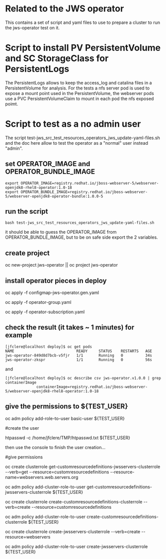 # Related to the JWS operator
This contains a set of script and yaml files to use to prepare a cluster to run the jws-operator test on it.

# Script to install PV PersistentVolume and SC StorageClass for PersistentLogs
The PersistentLogs allows to keep the access_log and catalina files in a PersistentVolume for analysis.
For the tests a nfs server pod is used to expose a mount point used in the PersistentVolume, the webserver pods use a PVC PersistentVolumeClaim to mount in each pod the nfs exposed poimt.


# Script to test as a no admin user
The script test-jws_src_test_resources_operators_jws_update-yaml-files.sh and the doc here  allow to test the operator as a "normal" user instead "admin".

## set OPERATOR_IMAGE and OPERATOR_BUNDLE_IMAGE
```
export OPERATOR_IMAGE=registry.redhat.io/jboss-webserver-5/webserver-openjdk8-rhel8-operator:1.0-18
export OPERATOR_BUNDLE_IMAGE=registry.redhat.io/jboss-webserver-5/webserver-openjdk8-operator-bundle:1.0.0-5
```

## run the script
```
bash test-jws_src_test_resources_operators_jws_update-yaml-files.sh
```
it should be able to guess the OPERATOR_IMAGE from OPERATOR_BUNDLE_IMAGE, but to be on safe side export the 2 variables.

## create project

oc new-project jws-operator || oc project jws-operator

## install operator pieces in deploy
oc apply -f configmap-jws-operator.gen.yaml

oc apply -f operator-group.yaml

oc apply -f operator-subscription.yaml

## check the result (it takes ~ 1 minutes) for example
```
[jfclere@localhost deploy]$ oc get pods
NAME                            READY     STATUS    RESTARTS   AGE
jws-operator-849d8d7bcb-v5fjr   1/1       Running   0          34s
jws-operator-zkspr              1/1       Running   0          56s
```
and
```
[jfclere@localhost deploy]$ oc describe csv jws-operator.v1.0.0 | grep containerImage
              containerImage=registry.redhat.io/jboss-webserver-5/webserver-openjdk8-rhel8-operator:1.0-18
```

## give the permissions to ${TEST_USER}

oc adm policy add-role-to-user basic-user ${TEST_USER}

#create the user

htpasswd -c /home/jfclere/TMP/htpasswd.txt ${TEST_USER}

then use the console to finish the user creation...

#give permissions

oc create clusterrole get-customresourcedefinitions-jwsservers-clusterrole --verb=get --resource=customresourcedefinitions --resource-name=webservers.web.servers.org

oc adm policy add-cluster-role-to-user get-customresourcedefinitions-jwsservers-clusterrole ${TEST_USER}

oc create clusterrole create-customresourcedefinitions-clusterrole --verb=create --resource=customresourcedefinitions

oc adm policy add-cluster-role-to-user create-customresourcedefinitions-clusterrole ${TEST_USER}

oc create clusterrole create-jwsservers-clusterrole --verb=create --resource=webservers

oc adm policy add-cluster-role-to-user create-jwsservers-clusterrole ${TEST_USER}
